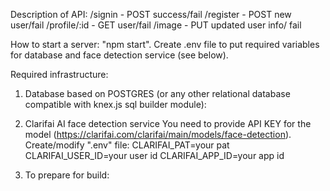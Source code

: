 Description of API:
/signin - POST success/fail
/register - POST new user/fail
/profile/:id - GET user/fail
/image - PUT  updated user info/ fail

How to start a server: "npm start".
Create .env file to put required variables for database and face detection service (see below).

Required infrastructure:
1. Database based on POSTGRES (or any other relational database compatible with knex.js sql builder module):
<!--
Example for postgres:

createdb 'smart-brain'
type 'psql' to execute these sql commands:

CREATE TABLE users (id serial PRIMARY KEY, firstname VARCHAR(100), email TEXT UNIQUE NOT NULL, entries BIGINT DEFAULT 0, joined TIMESTAMP NOT NULL);
CREATE TABLE login (id serial PRIMARY KEY, hash VARCHAR(100), email TEXT UNIQUE NOT NULL);

SQL builder (node.js module) is knex.js (along with 'pg' module for database access from nodejs)

Example for env variables (to put into .env file):

DB_CLIENT=pg
DB_HOST=127.0.0.1
DB_PORT=5432
DB_USER=
DB_PASSWORD=
DB_DATABASE_NAME=smart-brain

-->
2. Clarifai AI face detection service
You need to provide API KEY for the model (https://clarifai.com/clarifai/main/models/face-detection).
Create/modify ".env" file:
CLARIFAI_PAT=your pat
CLARIFAI_USER_ID=your user id
CLARIFAI_APP_ID=your app id

3. To prepare for build:
<!-- git archive -v -o my-face-recognition-api.zip --format=zip HEAD -->